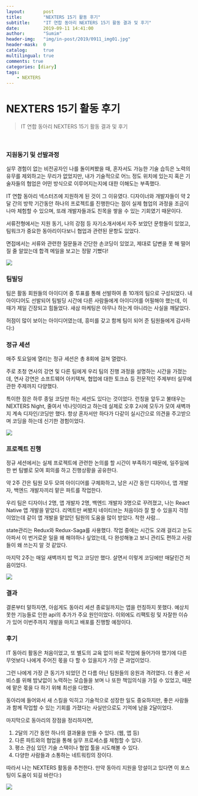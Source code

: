 ```yaml
---
layout:       post
title:        "NEXTERS 15기 활동 후기"
subtitle:     "IT 연합 동아리 NEXTERS 15기 활동 결과 및 후기"
date:         2019-09-11 14:41:00
author:       "Sumim"
header-img:   "img/in-post/2019/0911_img01.jpg"
header-mask:  0
catalog:      true
multilingual: true
comments: true
categories: [diary]
tags:
    - NEXTERS
---
```




# NEXTERS 15기 활동 후기

> IT 연합 동아리 NEXTERS 15기 활동 결과 및 후기

<br/>

### 지원동기 및 선발과정

실무 경험이 없는 비전공자인 나를 돌이켜봤을 때, 혼자서도 가능한 기술 습득은 노력의 유무를 제외하고는 무리가 없었지만, 내가 기술적으로 어느 정도 위치에 있는지 혹은 기술자들의 협업은 어떤 방식으로 이루어지는지에 대한 이해도는 부족했다. 

IT 연합 동아리 넥스터즈에 지원하게 된 것이 그 이유였다. 디자이너와 개발자들이 약 2달 간의 방학 기간동안 하나의 프로젝트를 진행한다는 점이 실제 협업의 과정을 조금이나마 체험할 수 있으며, 또래 개발자들과도 친목을 쌓을 수 있는 기회였기 때문이다.

서류전형에서는 지원 동기, 나의 강점 등 자기소개서에서 자주 보았던 문항들이 있었고, 팀워크가 중요한 동아리이다보니 협업과 관련된 문항도 있었다.

면접에서는 서류와 관련한 질문들과 간단한 손코딩이 있었고, 제대로 답변을 못 해 떨어질 줄 알았는데 합격 메일을 보고는 정말 기뻤다!

![](https://sumim00.github.io/img/in-post/2019/0911_img04.jpg)



### 팀빌딩

팀은 활동 회원들의 아이디어 중 투표를 통해 선발하여 총 10개의 팀으로 구성되었다. 내 아이디어도 선발되어 팀빌딩 시간에 다른 사람들에게 아이디어를 어필해야 했는데, 이 때가 제일 긴장되고 힘들었다. 새삼 마케팅은 아무나 하는게 아니라는 사실을 깨달았다.

허점이 많이 보이는 아이디어였는데, 흥미를 갖고 함께 팀이 되어 준 팀원들에게 감사하다:)



### 정규 세션

매주 토요일에 열리는 정규 세션은 총 8회에 걸쳐 열렸다.

주로 초청 연사의 강연 및 다른 팀에게 우리 팀의 진행 과정을 설명하는 시간을 가졌는데, 연사 강연은 소프트웨어 아키텍쳐, 협업에 대한 토크쇼 등 전문적인 주제부터 실무에 관한 주제까지 다양했다. 

특이한 점은 하루 종일 코딩만 하는 세션도 있다는 것이었다. 런칭을 앞두고 불태우는 NEXTERS Night, 줄여서 넥나잇이라고 하는데 실제로 오후 2시에 모두가 모여 새벽까지 계속 디자인/코딩만 했다. 항상 혼자서만 하다가 다같이 실시간으로 의견을 주고받으며 코딩을 하는데 신기한 경험이었다.

![](https://sumim00.github.io/img/in-post/2019/0911_img02.jpg)



### 프로젝트 진행

정규 세션에서는 실제 프로젝트에 관련한 논의를 할 시간이 부족하기 때문에, 일주일에 한 번 팀별로 모여 회의를 하고 진행상황을 공유한다.

약 2주 간은 팀원 모두 모여 아이디어를 구체화하고, 남은 시간 동안 디자이너, 앱 개발자, 백엔드 개발자끼리 맡은 파트를 작업한다.

우리 팀은 디자이너 2명, 앱 개발자 2명, 백엔드 개발자 3명으로 꾸려졌고, 나는 React Native 앱 개발을 맡았다. 리액트만 써봤지 네이티브는 처음이라 잘 할 수 있을지 걱정이었는데 같이 앱 개발을 맡았던 팀원의 도움을 많이 받았다. 착한 사람...

state관리는 Redux와 Redux-Saga를 사용했다. 작업 중에는 시간도 오래 걸리고 눈도 아파서 이 번거로운 일을 왜 해야하나 싶었는데, 다 완성해놓고 보니 관리도 편하고 사람들이 왜 쓰는지 알 것 같았다.

마지막 2주는 매일 새벽까지 밥 먹고 코딩만 했다. 살면서 이렇게 코딩에만 매달린건 처음이었다. 

![](https://sumim00.github.io/img/in-post/2019/0911_img05.jpg)



### 결과

결론부터 말하자면, 아쉽게도 동아리 세션 종료일까지는 앱을 런칭하지 못했다. 예상치 못한 기능들로 인한 api의 추가가 주요 원인이었다. 이외에도 리팩토링 및 자잘한 이슈가 있어 이번주까지 개발을 마치고 배포를 진행할 예정이다. 



### 후기

IT 동아리 활동은 처음이었고, 또 별도의 교육 없이 바로 작업에 들어가야 했기에 다른 무엇보다 나에게 주어진 몫을 다 할 수 있을지가 가장 큰 과업이었다.

그런 나에게 가장 큰 동기가 되었던 건 다름 아닌 팀원들의 응원과 격려였다. 더 좋은 서비스를 위해 밤낮없이 노력하는 모습들을 보며 나 또한 책임의식을 가질 수 있었고, 때문에 맡은 몫을 다 하기 위해 최선을 다했다. 

동아리에 들어와서 새 스킬을 익히고 기술적으로 성장한 일도 중요하지만, 좋은 사람들과 함께 작업할 수 있는 기회를 가졌다는 사실만으로도 기억에 남을 2달이었다.

마지막으로 동아리의 장점을 정리하자면,

1. 2달의 기간 동안 하나의 결과물을 만들 수 있다. (웹, 앱 등)
2. 다른 파트와의 협업을 통해 실무 프로세스를 체험할 수 있다.
3. 평소 관심 있던 기술 스택이나 협업 툴을 시도해볼 수 있다.
4. 다양한 사람들과 소통하는 네트워킹의 장이다.

따라서 나는 NEXTERS 활동을 추천한다. 만약 동아리 지원을 망설이고 있다면 이 포스팅이 도움이 되길 바란다:)

![](https://sumim00.github.io/img/in-post/2019/0911_img03.jpg)